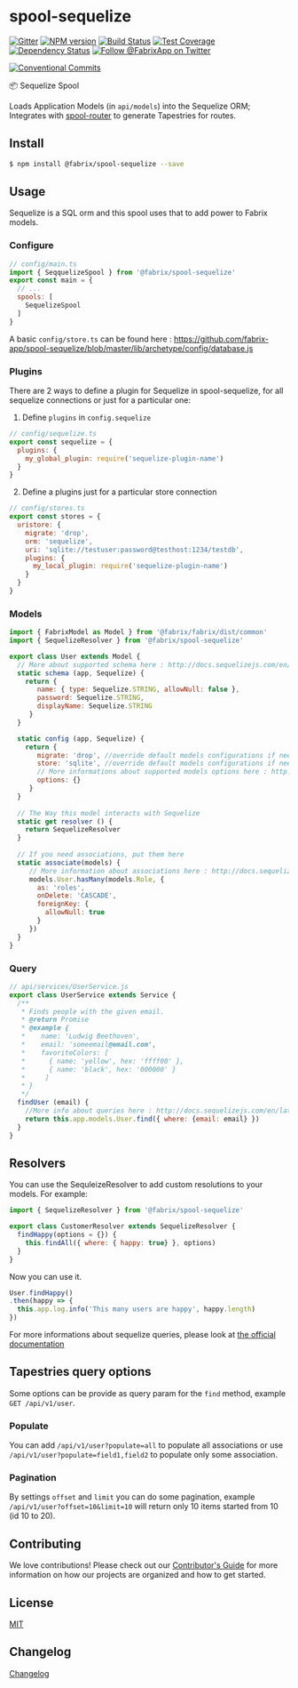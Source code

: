 # spool-sequelize

[![Gitter][gitter-image]][gitter-url]
[![NPM version][npm-image]][npm-url]
[![Build Status][ci-image]][ci-url]
[![Test Coverage][coverage-image]][coverage-url]
[![Dependency Status][daviddm-image]][daviddm-url]
[![Follow @FabrixApp on Twitter][twitter-image]][twitter-url]

[![Conventional Commits](https://img.shields.io/badge/Conventional%20Commits-1.0.0-yellow.svg)](https://conventionalcommits.org)

:package: Sequelize Spool

Loads Application Models (in `api/models`) into the Sequelize ORM; Integrates with [spool-router](https://github.com/fabrix-app/spool-router) to
generate Tapestries for routes.

## Install
```sh
$ npm install @fabrix/spool-sequelize --save
```

## Usage
Sequelize is a SQL orm and this spool uses that to add power to Fabrix models.

### Configure

```js
// config/main.ts
import { SeqquelizeSpool } from '@fabrix/spool-sequelize'
export const main = {
  // ...
  spools: [
    SequelizeSpool
  ]
}
```

A basic `config/store.ts` can be found here : https://github.com/fabrix-app/spool-sequelize/blob/master/lib/archetype/config/database.js

### Plugins
There are 2 ways to define a plugin for Sequelize in spool-sequelize, for all sequelize connections or just for a particular one:

1) Define `plugins` in `config.sequelize`
```js
// config/sequelize.ts
export const sequelize = {
  plugins: {
    my_global_plugin: require('sequelize-plugin-name')
  }
}
```

2) Define a plugins just for a particular store connection
```js
// config/stores.ts
export const stores = {
  uristore: {
    migrate: 'drop',
    orm: 'sequelize',
    uri: 'sqlite://testuser:password@testhost:1234/testdb',
    plugins: {
      my_local_plugin: require('sequelize-plugin-name')
    }
  }
}
```

### Models

```js
import { FabrixModel as Model } from '@fabrix/fabrix/dist/common'
import { SequelizeResolver } from '@fabrix/spool-sequelize'

export class User extends Model {
  // More about supported schema here : http://docs.sequelizejs.com/en/latest/docs/models-definition/
  static schema (app, Sequelize) {
    return {
       name: { type: Sequelize.STRING, allowNull: false },
       password: Sequelize.STRING,
       displayName: Sequelize.STRING
     }
  }

  static config (app, Sequelize) {
    return {
       migrate: 'drop', //override default models configurations if needed
       store: 'sqlite', //override default models configurations if needed
       // More informations about supported models options here : http://docs.sequelizejs.com/en/latest/docs/models-definition/#configuration
       options: {}
     }
  }
  
  // The Way this model interacts with Sequelize
  static get resolver () {
    return SequelizeResolver
  }
  
  // If you need associations, put them here
  static associate(models) {
     // More information about associations here : http://docs.sequelizejs.com/en/latest/docs/associations/
     models.User.hasMany(models.Role, {
       as: 'roles',
       onDelete: 'CASCADE',
       foreignKey: {
         allowNull: true
       }
     })
  }
}
```

### Query

```js
// api/services/UserService.js
export class UserService extends Service {
  /**
   * Finds people with the given email.
   * @return Promise
   * @example {
   *    name: 'Ludwig Beethoven',
   *    email: 'someemail@email.com',
   *    favoriteColors: [
   *      { name: 'yellow', hex: 'ffff00' },
   *      { name: 'black', hex: '000000' }
   *     ]
   * }
   */
  findUser (email) {
    //More info about queries here : http://docs.sequelizejs.com/en/latest/docs/models-usage/
    return this.app.models.User.find({ where: {email: email} })
  }
}
```

## Resolvers 
You can use the SequleizeResolver to add custom resolutions to your models.
For example:
```js
import { SequelizeResolver } from '@fabrix/spool-sequelize'

export class CustomerResolver extends SequelizeResolver {
  findHappy(options = {}) {
    this.findAll({ where: { happy: true} }, options)
  }
}
```
Now you can use it.
```js
User.findHappy()
.then(happy => {
  this.app.log.info('This many users are happy', happy.length)
})
```


For more informations about sequelize queries, please look at [the official documentation](http://docs.sequelizejs.com/en/latest/docs/querying/)

## Tapestries query options
Some options can be provide as query param for the `find` method, example `GET /api/v1/user`.

### Populate 
You can add `/api/v1/user?populate=all` to populate all associations or use `/api/v1/user?populate=field1,field2` to populate only some association.

### Pagination
By settings `offset` and `limit` you can do some pagination, example `/api/v1/user?offset=10&limit=10` will return only 10 items started from 10 (id 10 to 20). 

## Contributing
We love contributions! Please check out our [Contributor's Guide](https://github.com/fabrix-app/fabrix/blob/master/CONTRIBUTING.md) for more
information on how our projects are organized and how to get started.


## License
[MIT](https://github.com/fabrix-app/spool-sequelize/blob/master/LICENSE)

## Changelog
[Changelog](https://github.com/fabrix-app/spool-sequelize/blob/master/CHANGELOG.md)

[npm-image]: https://img.shields.io/npm/v/@fabrix/spool-sequelize.svg?style=flat-square
[npm-url]: https://npmjs.org/package/@fabrix/spool-sequelize
[ci-image]: https://img.shields.io/circleci/project/github/fabrix-app/spool-sequelize/master.svg
[ci-url]: https://circleci.com/gh/fabrix-app/spool-sequelize/tree/master
[daviddm-image]: http://img.shields.io/david/fabrix-app/spool-sequelize.svg?style=flat-square
[daviddm-url]: https://david-dm.org/fabrix-app/spool-sequelize
[gitter-image]: http://img.shields.io/badge/+%20GITTER-JOIN%20CHAT%20%E2%86%92-1DCE73.svg?style=flat-square
[gitter-url]: https://gitter.im/fabrix-app/Lobby
[twitter-image]: https://img.shields.io/twitter/follow/FabrixApp.svg?style=social
[twitter-url]: https://twitter.com/FabrixApp
[coverage-image]: https://img.shields.io/codeclimate/coverage/github/fabrix-app/spool-sequelize.svg?style=flat-square
[coverage-url]: https://codeclimate.com/github/fabrix-app/spool-sequelize/coverage
